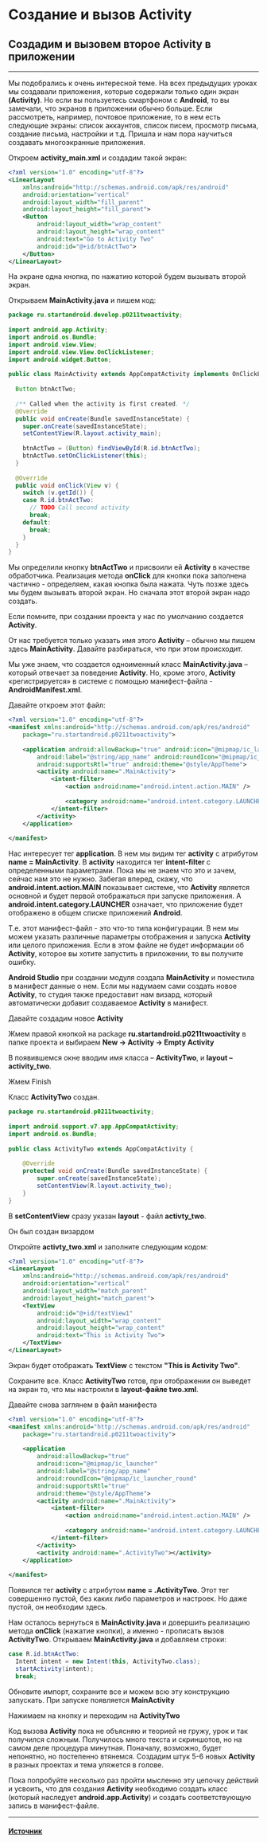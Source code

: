 # Создание и вызов Activity

## Создадим и вызовем второе Activity в приложении

---

Мы подобрались к очень интересной теме. На всех предыдущих уроках мы создавали приложения, которые содержали только один экран __(Activity)__. Но если вы пользуетесь смартфоном с __Android__, то вы замечали, что экранов в приложении обычно больше. Если рассмотреть, например, почтовое приложение, то в нем есть следующие экраны: список аккаунтов, список писем, просмотр письма, создание письма, настройки и т.д.  Пришла и нам пора научиться создавать многоэкранные приложения.

Откроем __activity_main.xml__ и создадим такой экран:

```xml
<?xml version="1.0" encoding="utf-8"?>
<LinearLayout
    xmlns:android="http://schemas.android.com/apk/res/android"
    android:orientation="vertical"
    android:layout_width="fill_parent"
    android:layout_height="fill_parent">
    <Button
        android:layout_width="wrap_content"
        android:layout_height="wrap_content"
        android:text="Go to Activity Two"
        android:id="@+id/btnActTwo">
    </Button>
</LinearLayout>
```

На экране одна кнопка, по нажатию которой будем вызывать второй экран.

Открываем __MainActivity.java__ и пишем код:

```Java
package ru.startandroid.develop.p0211twoactivity;
 
import android.app.Activity;
import android.os.Bundle;
import android.view.View;
import android.view.View.OnClickListener;
import android.widget.Button;
 
public class MainActivity extends AppCompatActivity implements OnClickListener {
 
  Button btnActTwo;
 
  /** Called when the activity is first created. */
  @Override
  public void onCreate(Bundle savedInstanceState) {
    super.onCreate(savedInstanceState);
    setContentView(R.layout.activity_main);
 
    btnActTwo = (Button) findViewById(R.id.btnActTwo);
    btnActTwo.setOnClickListener(this);
  }
 
  @Override
  public void onClick(View v) {
    switch (v.getId()) {
    case R.id.btnActTwo:
      // TODO Call second activity
      break;
    default:
      break;
    }
  }
}
```

Мы определили кнопку __btnActTwo__ и присвоили ей __Activity__ в качестве обработчика. Реализация метода __onClick__ для кнопки пока заполнена частично - определяем, какая кнопка была нажата. Чуть позже здесь мы будем вызывать второй экран. Но сначала этот второй экран надо создать.

Если помните, при создании проекта у нас по умолчанию создается __Activity__.

От нас требуется только указать имя этого __Activity__ – обычно мы пишем здесь __MainActivity__. Давайте разбираться, что при этом происходит.

Мы уже знаем, что создается одноименный класс __MainActivity.java__ – который отвечает за поведение __Activity__. Но, кроме этого, __Activity__ «регистрируется» в системе с помощью манифест-файла - __AndroidManifest.xml__.

Давайте откроем этот файл:

```xml
<?xml version="1.0" encoding="utf-8"?>
<manifest xmlns:android="http://schemas.android.com/apk/res/android"
    package="ru.startandroid.p0211twoactivity">
 
    <application android:allowBackup="true" android:icon="@mipmap/ic_launcher"
        android:label="@string/app_name" android:roundIcon="@mipmap/ic_launcher_round"
        android:supportsRtl="true" android:theme="@style/AppTheme">
        <activity android:name=".MainActivity">
            <intent-filter>
                <action android:name="android.intent.action.MAIN" />
 
                <category android:name="android.intent.category.LAUNCHER" />
            </intent-filter>
        </activity>
    </application>
 
</manifest>
```

Нас интересует тег __application__. В нем мы видим тег __activity__ с атрибутом __name = MainActivity__. В __activity__ находится тег __intent-filter__ с определенными параметрами. Пока мы не знаем что это и зачем, сейчас нам это не нужно. Забегая вперед, скажу, что __android.intent.action.MAIN__ показывает системе, что __Activity__ является основной и будет первой отображаться при запуске приложения. А __android.intent.category.LAUNCHER__ означает, что приложение будет отображено в общем списке приложений __Android__.

Т.е. этот манифест-файл - это что-то типа конфигурации. В нем мы можем указать различные параметры отображения и запуска __Activity__ или целого приложения. Если в этом файле не будет информации об __Activity__, которое вы хотите запустить в приложении, то вы получите ошибку.

__Android Studio__ при создании модуля создала __MainActivity__ и поместила в манифест данные о нем. Если мы надумаем сами создать новое __Activity__, то студия также предоставит нам визард, который автоматически добавит создаваемое __Activity__ в манифест.

Давайте создадим новое __Activity__

Жмем правой кнопкой на package __ru.startandroid.p0211twoactivity__ в папке проекта и выбираем __New -> Activity -> Empty Activity__

В появившемся окне вводим имя класса – __ActivityTwo__, и __layout – activity_two__.

Жмем Finish

Класс __ActivityTwo__ создан.

```Java
package ru.startandroid.p0211twoactivity;
 
import android.support.v7.app.AppCompatActivity;
import android.os.Bundle;
 
public class ActivityTwo extends AppCompatActivity {
 
    @Override
    protected void onCreate(Bundle savedInstanceState) {
        super.onCreate(savedInstanceState);
        setContentView(R.layout.activity_two);
    }
}
```

В __setContentView__ сразу указан __layout__ - файл __activty_two__.

Он был создан визардом

Откройте __activty_two.xml__ и заполните следующим кодом:

```xml
<?xml version="1.0" encoding="utf-8"?>
<LinearLayout
    xmlns:android="http://schemas.android.com/apk/res/android"
    android:orientation="vertical"
    android:layout_width="match_parent"
    android:layout_height="match_parent">
    <TextView
        android:id="@+id/textView1"
        android:layout_width="wrap_content"
        android:layout_height="wrap_content"
        android:text="This is Activity Two">
    </TextView>
</LinearLayout>
```

Экран будет отображать __TextView__ с текстом __"This is Activity Two"__.

Сохраните все. Класс __ActivityTwo__ готов, при отображении он выведет на экран то, что мы настроили в __layout-файле two.xml__.

Давайте снова заглянем в файл манифеста

```xml
<?xml version="1.0" encoding="utf-8"?>
<manifest xmlns:android="http://schemas.android.com/apk/res/android"
    package="ru.startandroid.p0211twoactivity">
 
    <application
        android:allowBackup="true"
        android:icon="@mipmap/ic_launcher"
        android:label="@string/app_name"
        android:roundIcon="@mipmap/ic_launcher_round"
        android:supportsRtl="true"
        android:theme="@style/AppTheme">
        <activity android:name=".MainActivity">
            <intent-filter>
                <action android:name="android.intent.action.MAIN" />
 
                <category android:name="android.intent.category.LAUNCHER" />
            </intent-filter>
        </activity>
        <activity android:name=".ActivityTwo"></activity>
    </application>
 
</manifest>
```

Появился тег __activity__ с атрибутом __name = .ActivityTwo__. Этот тег совершенно пустой, без каких либо параметров и настроек. Но даже пустой, он необходим здесь.

Нам осталось вернуться в __MainActivity.java__ и довершить реализацию метода __onClick__ (нажатие кнопки), а именно - прописать вызов __ActivityTwo__. Открываем __MainActivity.java__ и добавляем строки:

```Java
case R.id.btnActTwo:
  Intent intent = new Intent(this, ActivityTwo.class);
  startActivity(intent);
  break;
```

Обновите импорт, сохраните все и можем всю эту конструкцию запускать. При запуске появляется __MainActivity__

Нажимаем на кнопку и переходим на __ActivityTwo__

Код вызова __Activity__ пока не объясняю и теорией не гружу, урок и так получился сложным. Получилось много текста и скриншотов, но на самом деле процедура минутная. Поначалу, возможно, будет непонятно, но постепенно втянемся. Создадим штук 5-6 новых __Activity__ в разных проектах и тема уляжется в голове.

Пока попробуйте несколько раз пройти мысленно эту цепочку действий и усвоить, что для создания __Activity__ необходимо создать класс (который наследует __android.app.Activity__) и создать соответствующую запись в манифест-файле.

---

#### [Источник](https://startandroid.ru/ru/uroki/vse-uroki-spiskom/58-urok-21-sozdanie-i-vyzov-activity.html)